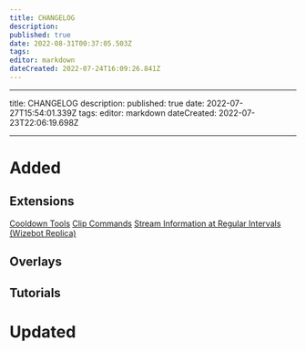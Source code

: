 ```yaml
---
title: CHANGELOG
description: 
published: true
date: 2022-08-31T00:37:05.503Z
tags: 
editor: markdown
dateCreated: 2022-07-24T16:09:26.841Z
---
```


- - -
title: CHANGELOG description: published: true date: 2022-07-27T15:54:01.339Z tags: editor: markdown dateCreated: 2022-07-23T22:06:19.698Z
- - -

# Added

## Extensions

[Cooldown Tools](/en/extensions/cooldown-tools) [Clip Commands](/en/extensions/clip-commands) [Stream Information at Regular Intervals (Wizebot Replica)](/extensions/stream-infos-at-regular-intervals)

## Overlays

## Tutorials

# Updated
